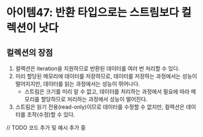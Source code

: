 # 아이템47: 반환 타입으로는 스트림보다 컬렉션이 낫다

## 컬렉션의 장점

1. 컬렉션은 iteration을 지원하므로 반환된 데이터를 여러 번 처리할 수 있다.
2. 미리 할당된 메모리에 데이터를 저장하므로, 데이터를 저장하는 과정에서는 성능이 떨어지지만, 데이터를 읽는 과정에서는 성능이 뛰어나다.
   - 스트림은 크기를 미리 알 수 없고, 데이터를 처리하는 과정에서 필요에 따라 메모리를 할당하므로 처리하는 과정에서 성능이 떨어진다.
3. 스트림은 읽기 전용(read-only)이므로 데이터를 수정할 수 없지만, 컬렉션은 데이터를 조작(수정)할 수 있다.

// TODO
코드 추가 및 예시 추가 중


